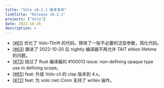 ```yaml
---
title: "Volo v0.2.1 版本发布"
linkTitle: "Release v0.2.1"
projects: ["Volo"]
date: 2022-10-26
description: >
---
```


* [[#61](https://github.com/cloudwego/volo/pull/61)] 优化了 Volo-Thrift 的代码，移除了一些不必要的泛型参数，简化代码。
* [[#63](https://github.com/cloudwego/volo/pull/63)] 跟进了 2022-10-20 后 nightly 编译器不再允许 TAIT elition lifetime 的问题。
* [[#73](https://github.com/cloudwego/volo/pull/73)] 绕过了 Rust 编译器的 #100013 issue: non-defining opaque type use in defining scope。
* [[#65](https://github.com/cloudwego/volo/pull/65)] feat: 升级 Volo-cli 的 clap 版本到 4.x。
* [[#72](https://github.com/cloudwego/volo/pull/72)] feat: 为 volo::net::Conn 支持了 writev 操作。

